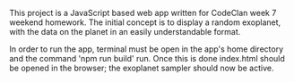This project is a JavaScript based web app written for CodeClan week 7 weekend
homework. The initial concept is to display a random exoplanet, with the data
on the planet in an easily understandable format.

In order to run the app, terminal must be open in the app's home directory and
the command 'npm run build' run. Once this is done index.html should be opened
in the browser; the exoplanet sampler should now be active.
